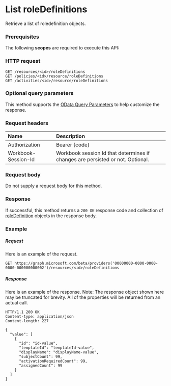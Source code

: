 # List roleDefinitions

Retrieve a list of roledefinition objects.
### Prerequisites
The following **scopes** are required to execute this API: 
### HTTP request
<!-- { "blockType": "ignored" } -->
```http
GET /resources/<id>/roleDefinitions
GET /policies/<id>/resource/roleDefinitions
GET /activities/<id>/resource/roleDefinitions
```
### Optional query parameters
This method supports the [OData Query Parameters](http://graph.microsoft.io/docs/overview/query_parameters) to help customize the response.

### Request headers
| Name      |Description|
|:----------|:----------|
| Authorization  | Bearer {code}|
| Workbook-Session-Id  | Workbook session Id that determines if changes are persisted or not. Optional.|

### Request body
Do not supply a request body for this method.
### Response
If successful, this method returns a `200 OK` response code and collection of [roleDefinition](../resources/roledefinition.md) objects in the response body.
### Example
##### Request
Here is an example of the request.
<!-- {
  "blockType": "request",
  "name": "get_roledefinitions"
}-->
```http
GET https://graph.microsoft.com/beta/providers('00000000-0000-0000-0000-000000000002')/resources/<id>/roleDefinitions
```
##### Response
Here is an example of the response. Note: The response object shown here may be truncated for brevity. All of the properties will be returned from an actual call.
<!-- {
  "blockType": "response",
  "truncated": true,
  "@odata.type": "microsoft.graph.roleDefinition",
  "isCollection": true
} -->
```http
HTTP/1.1 200 OK
Content-type: application/json
Content-length: 227

{
  "value": [
    {
      "id": "id-value",
      "templateId": "templateId-value",
      "displayName": "displayName-value",
      "subjectCount": 99,
      "activationRequiredCount": 99,
      "assignedCount": 99
    }
  ]
}
```

<!-- uuid: 8fcb5dbc-d5aa-4681-8e31-b001d5168d79
2015-10-25 14:57:30 UTC -->
<!-- {
  "type": "#page.annotation",
  "description": "List roleDefinitions",
  "keywords": "",
  "section": "documentation",
  "tocPath": ""
}-->